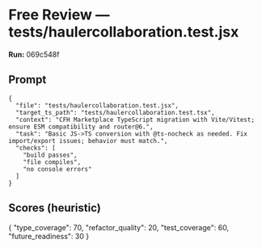 # Free Review — tests/haulercollaboration.test.jsx

**Run:** 069c548f

## Prompt

```
{
  "file": "tests/haulercollaboration.test.jsx",
  "target_ts_path": "tests/haulercollaboration.test.tsx",
  "context": "CFH Marketplace TypeScript migration with Vite/Vitest; ensure ESM compatibility and router@6.",
  "task": "Basic JS->TS conversion with @ts-nocheck as needed. Fix import/export issues; behavior must match.",
  "checks": [
    "build passes",
    "file compiles",
    "no console errors"
  ]
}
```

## Scores (heuristic)

{
  "type_coverage": 70,
  "refactor_quality": 20,
  "test_coverage": 60,
  "future_readiness": 30
}
